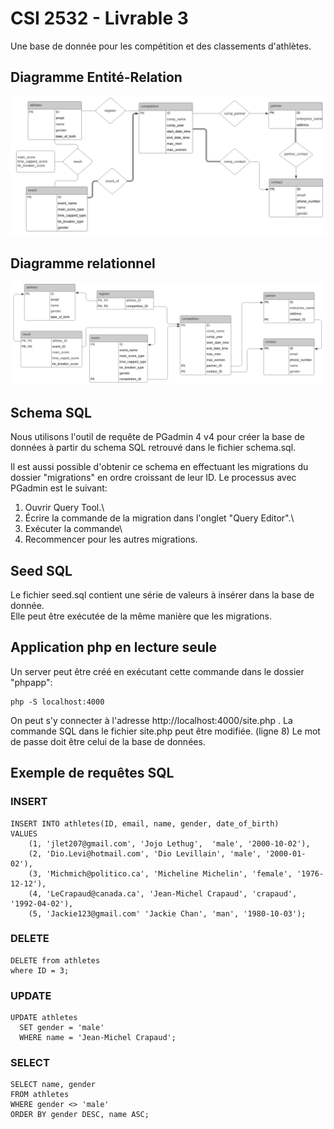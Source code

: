 # CSI 2532 - Livrable 3

Une base de donnée pour les compétition et des classements d'athlètes.
<h2>Diagramme Entité-Relation</h2>

![ER_livrable3](diagrams/SchemaERLivr3.PNG)

<h2>Diagramme relationnel</h2>

![RM_livrable3](diagrams/SchemaLivr3.PNG)



<h2>Schema SQL</h2>

Nous utilisons l'outil de requête de PGadmin 4 v4 pour créer la base de données à partir du schema SQL retrouvé dans le fichier schema.sql.

Il est aussi possible d'obtenir ce schema en effectuant les migrations du dossier "migrations" en ordre croissant de leur ID. Le processus avec PGadmin est le suivant:

1. Ouvrir Query Tool.\
2. Écrire la commande de la migration dans l'onglet "Query Editor".\
3. Exécuter la commande\
4. Recommencer pour les autres migrations.
 


<h2>Seed SQL</h2>

Le fichier seed.sql contient une série de valeurs à insérer dans la base de donnée.\
Elle peut être exécutée de la même manière que les migrations.

<h2>Application php en lecture seule</h2>

Un server peut être créé en exécutant cette commande dans le dossier "phpapp":
```
php -S localhost:4000
```
On peut s'y connecter à l'adresse http://localhost:4000/site.php .
La commande SQL dans le fichier site.php peut être modifiée. (ligne 8)
Le mot de passe doit être celui de la base de données. 

<h2>Exemple de requêtes SQL</h2>

<h3>INSERT</h3>

```
INSERT INTO athletes(ID, email, name, gender, date_of_birth)
VALUES 
	(1, 'jlet207@gmail.com', 'Jojo Lethug',  'male', '2000-10-02'),
	(2, 'Dio.Levi@hotmail.com', 'Dio Levillain', 'male', '2000-01-02'),
	(3, 'Michmich@politico.ca', 'Micheline Michelin', 'female', '1976-12-12'),
	(4, 'LeCrapaud@canada.ca', 'Jean-Michel Crapaud', 'crapaud', '1992-04-02'),
	(5, 'Jackie123@gmail.com' 'Jackie Chan', 'man', '1980-10-03');
```

<h3>DELETE</h3>

```
DELETE from athletes 
where ID = 3;
```

<h3>UPDATE</h3>

```
UPDATE athletes
  SET gender = 'male'
  WHERE name = 'Jean-Michel Crapaud';
```

<h3>SELECT</h3>

```
SELECT name, gender
FROM athletes
WHERE gender <> 'male'
ORDER BY gender DESC, name ASC;
```